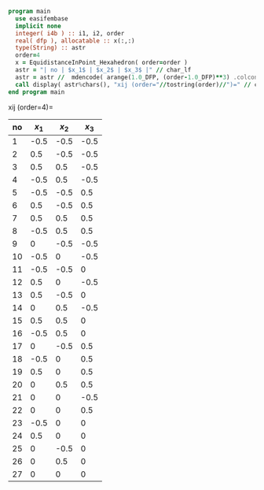 ```fortran
program main
  use easifembase
  implicit none
  integer( i4b ) :: i1, i2, order
  real( dfp ), allocatable :: x(:,:)
  type(String) :: astr
  order=4
  x = EquidistanceInPoint_Hexahedron( order=order )
  astr = "| no | $x_1$ | $x_2$ | $x_3$ |" // char_lf
  astr = astr //  mdencode( arange(1.0_DFP, (order-1.0_DFP)**3) .colconcat. TRANSPOSE(x))
  call display( astr%chars(), "xij (order="//tostring(order)//")=" // char_lf // char_lf )
end program main
```

xij (order=4)=

| no | $x_1$ | $x_2$ | $x_3$ |
| -- | ----- | ----- | ----- |
| 1  | -0.5  | -0.5  | -0.5  |
| 2  | 0.5   | -0.5  | -0.5  |
| 3  | 0.5   | 0.5   | -0.5  |
| 4  | -0.5  | 0.5   | -0.5  |
| 5  | -0.5  | -0.5  | 0.5   |
| 6  | 0.5   | -0.5  | 0.5   |
| 7  | 0.5   | 0.5   | 0.5   |
| 8  | -0.5  | 0.5   | 0.5   |
| 9  | 0     | -0.5  | -0.5  |
| 10 | -0.5  | 0     | -0.5  |
| 11 | -0.5  | -0.5  | 0     |
| 12 | 0.5   | 0     | -0.5  |
| 13 | 0.5   | -0.5  | 0     |
| 14 | 0     | 0.5   | -0.5  |
| 15 | 0.5   | 0.5   | 0     |
| 16 | -0.5  | 0.5   | 0     |
| 17 | 0     | -0.5  | 0.5   |
| 18 | -0.5  | 0     | 0.5   |
| 19 | 0.5   | 0     | 0.5   |
| 20 | 0     | 0.5   | 0.5   |
| 21 | 0     | 0     | -0.5  |
| 22 | 0     | 0     | 0.5   |
| 23 | -0.5  | 0     | 0     |
| 24 | 0.5   | 0     | 0     |
| 25 | 0     | -0.5  | 0     |
| 26 | 0     | 0.5   | 0     |
| 27 | 0     | 0     | 0     |

```
```
